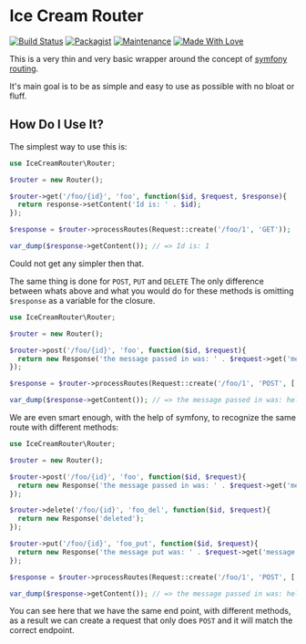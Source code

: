 # Ice Cream Router

[![Build Status](https://travis-ci.org/AdamKyle/ice-cream-router.svg?branch=master)](https://travis-ci.org/AdamKyle/ice-cream-router)
[![Packagist](https://img.shields.io/packagist/v/ice-cream/router.svg?style=flat)](https://packagist.org/packages/ice-cream/router)
[![Maintenance](https://img.shields.io/maintenance/yes/2016.svg)]()
[![Made With Love](https://img.shields.io/badge/Made%20With-Love-green.svg)]()

This is a very thin and very basic wrapper around the concept of [symfony routing](http://symfony.com/doc/current/routing.html).

It's main goal is to be as simple and easy to use as possible with no bloat or
fluff.

## How Do I Use It?

The simplest way to use this is:

```php
use IceCreamRouter\Router;

$router = new Router();

$router->get('/foo/{id}', 'foo', function($id, $request, $response){
  return response->setContent('Id is: ' . $id);
});

$response = $router->processRoutes(Request::create('/foo/1', 'GET'));

var_dump($response->getContent()); // => Id is: 1
```

Could not get any simpler then that.

The same thing is done for `POST`, `PUT` and `DELETE` The only difference between whats above and what you would do
for these methods is omitting `$response` as a variable for the closure.

```php
use IceCreamRouter\Router;

$router = new Router();

$router->post('/foo/{id}', 'foo', function($id, $request){
  return new Response('the message passed in was: ' . $request->get('message') . ' and the id is: ' . $id);
});

$response = $router->processRoutes(Request::create('/foo/1', 'POST', ['message' => 'hello world']));

var_dump($response->getContent()); // => the message passed in was: hello world and the id is: 1
```

We are even smart enough, with the help of symfony, to recognize the same route with different methods:


```php
use IceCreamRouter\Router;

$router = new Router();

$router->post('/foo/{id}', 'foo', function($id, $request){
  return new Response('the message passed in was: ' . $request->get('message') . ' and the id is: ' . $id);
});

$router->delete('/foo/{id}', 'foo_del', function($id, $request){
  return new Response('deleted');
});

$router->put('/foo/{id}', 'foo_put', function($id, $request){
  return new Response('the message put was: ' . $request->get('message') . ' and the id is: ' . $id);
});

$response = $router->processRoutes(Request::create('/foo/1', 'POST', ['message' => 'hello world']));

var_dump($response->getContent()); // => the message passed in was: hello world and the id is: 1
```

You can see here that we have the same end point, with different methods, as a result we can create a request
that only does `POST` and it will match the correct endpoint.

